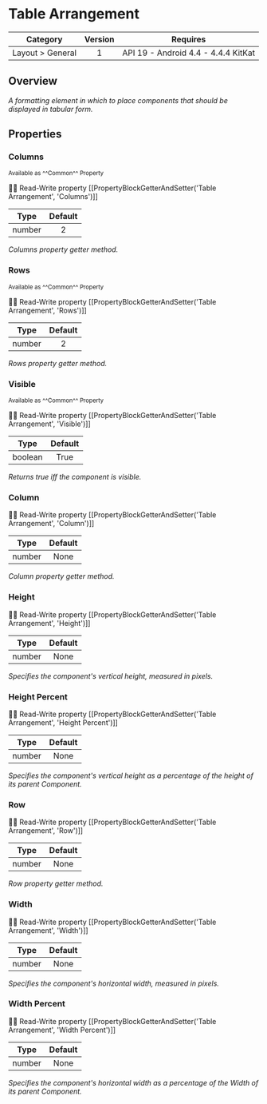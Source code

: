 # Table Arrangement

| Category | Version | Requires |
|:--------:|:-------:|:--------:|
|Layout > General|1|API 19 - Android 4.4 - 4.4.4 KitKat|

## Overview

_<p>A formatting element in which to place components that should be displayed in tabular form.</p>_

## Properties

### Columns

<small>Available as ^^Common^^ Property</small>

:eyes::pencil: Read-Write property
[[PropertyBlockGetterAndSetter('Table Arrangement', 'Columns')]]

| Type | Default |
|:----:|:-------:|
|number|2|

_Columns property getter method._

### Rows

<small>Available as ^^Common^^ Property</small>

:eyes::pencil: Read-Write property
[[PropertyBlockGetterAndSetter('Table Arrangement', 'Rows')]]

| Type | Default |
|:----:|:-------:|
|number|2|

_Rows property getter method._

### Visible

<small>Available as ^^Common^^ Property</small>

:eyes::pencil: Read-Write property
[[PropertyBlockGetterAndSetter('Table Arrangement', 'Visible')]]

| Type | Default |
|:----:|:-------:|
|boolean|True|

_Returns true iff the component is visible._

### Column

:eyes::pencil: Read-Write property
[[PropertyBlockGetterAndSetter('Table Arrangement', 'Column')]]

| Type | Default |
|:----:|:-------:|
|number|None|

_Column property getter method._

### Height

:eyes::pencil: Read-Write property
[[PropertyBlockGetterAndSetter('Table Arrangement', 'Height')]]

| Type | Default |
|:----:|:-------:|
|number|None|

_Specifies the component's vertical height, measured in pixels._

### Height Percent

:eyes::pencil: Read-Write property
[[PropertyBlockGetterAndSetter('Table Arrangement', 'Height Percent')]]

| Type | Default |
|:----:|:-------:|
|number|None|

_Specifies the component's vertical height as a percentage
 of the height of its parent Component._

### Row

:eyes::pencil: Read-Write property
[[PropertyBlockGetterAndSetter('Table Arrangement', 'Row')]]

| Type | Default |
|:----:|:-------:|
|number|None|

_Row property getter method._

### Width

:eyes::pencil: Read-Write property
[[PropertyBlockGetterAndSetter('Table Arrangement', 'Width')]]

| Type | Default |
|:----:|:-------:|
|number|None|

_Specifies the component's horizontal width, measured in pixels._

### Width Percent

:eyes::pencil: Read-Write property
[[PropertyBlockGetterAndSetter('Table Arrangement', 'Width Percent')]]

| Type | Default |
|:----:|:-------:|
|number|None|

_Specifies the component's horizontal width as a percentage
 of the Width of its parent Component._